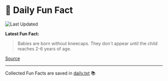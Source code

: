 # 🌟 Daily Fun Fact

![Last Updated](https://img.shields.io/badge/Last_Updated-2025_07_14-blue?style=flat-square)

**Latest Fun Fact:**

> Babies are born without kneecaps. They don`t appear until the child reaches 2-6 years of age.

[Source](http://www.djtech.net/humor/useless_facts.htm)

---

Collected Fun Facts are saved in [daily.txt](daily.txt) 📚
